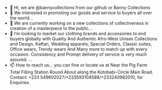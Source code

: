- 👋 Hi, we are @bannycollections from our github or Banny Collections
- 👀 We interested in promoting our goods and service to buyers all over the world...
- 🌱 We are currently working on a new collections of collectiveness in creation of a masterpiece to the public...
- 💞️ I’m looking to market our clothing brands and accessories to end buyers globally with Quality And Authentic Afro-West Unisex Collections and Design.
Kaftan, Wedding apparels, Special Orders, Classic suites, Office wears, Trendy wears And Many more to match up with every occasion.
Consistency and Prompt delivery of service is very much assured.  ...
- 📫 How to reach us... you can fine or locate us at Near the Pig Farm Total Filling Station Round About along the Kotobabi-Circle Main Road.
Contact: +233 549602027/+233593104588/+233240982010, for Enquiries.

<!---
bannycollections/bannycollections is a ✨ special ✨ repository because its `README.md` (this file) appears on your GitHub profile.
You can click the Preview link to take a look at your changes.


--->
